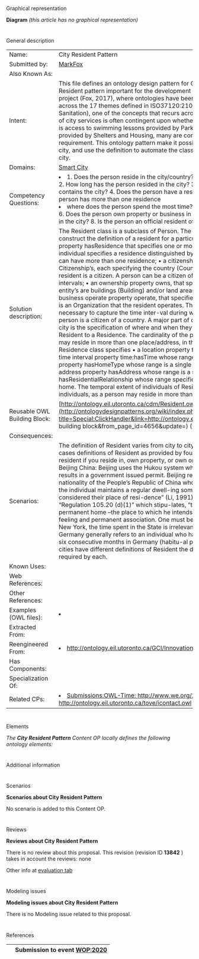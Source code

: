 # 

 Graphical representation



__Diagram__ 
_(this article has no graphical representation)_ 




# 

 General description




|  |  |
| --- | --- |
|  Name:  |  City Resident Pattern  |
|  Submitted by:  | [MarkFox](../User/MarkFox.md "User:MarkFox")  |
|  Also Known As:  |  |
|  Intent:  |  This file defines an ontology design pattern for City "Resident.” Why is the development a Resident pattern important for the development of a city data on-tology? In the PolisGnosis project (Fox, 2017), where ontologies have been developed for measuring city performance across the 17 themes defined in ISO37120:2104 (e.g., Education, Public Safety, Health, Water & Sanitation), one of the concepts that recurs across themes is “(city) Resident”. The provisioning of city services is often contingent upon whether the person is a resident of the city. Whether it is access to swimming lessons provided by Parks and Recreation, or affordable housing provided by Shelters and Housing, many are contingent upon satisfying the residency requirement. This ontology pattern make it possible to define the semantics of residency for a city, and use the definition to automate the classification of a person as a resident or not of a city.  |
|  Domains:  | [Smart City](../Community/Smart_City.md "Community:Smart City")  |
|  Competency Questions:  | <li>       1.	Does the person reside in the city/country?      </li> 2. How long has the person resided in the city?  3. Is the person a citizen of the country which contains the city?  4. Does the person have a residence/home/domicile in the city?  5. If the person has more than one residence <li>       where does the person spend the most time?      </li> 6. Does the person own property or business in the city?  7. Does the person operate a business in the city?  8. Is the person an official resident of the city?  |
|  Solution description:  |  The Resident class is a subclass of Person. The properties of the Resident class are used to construct the definition of a resident for a particular city. These properties are:  • a residence property hasResidence that specifies one or more individuals of Residence, where each individual specifies a residence distinguished by city, address and/or time interval. A resident can have more than one residence;  • a citizenship property citizenOf that specifies one or more Citizenship’s, each specifying the country (Country) and time interval (time:ProperInterval) the resident is a citizen. A person can be a citizen of more than country and for different time intervals;  • an ownership property owns, that specifies zero or more ControlledEntity’s where entity’s are buildings (Building) and/or land areas (LandArea) that the resident owns; and  • a business operate property operate, that specifies zero or more ControlledEntity where the entity is an Organization that the resident operates.  The ControlledEntity and Citizenship classes are necessary to capture the time inter-val during which an entity is owned or operated, or the person is a citizen of a country.  A major part of determining whether a person is a resident of a city is the specification of where and when they have resided. The hasResidence property links a Resident to a Residence. The cardinality of the property is greater than one as over time a person may reside in more than one place/address, in the same city and/or different cities.  The Residence class specifies  • a location property forCity whose range is a single city (City),  • a time interval property time:hasTime whose range is a single time interval,  • the home type property hasHomeType whose range is a single type of home, such house, apartment, etc.,  • an address property hasAddress whose range is a single address, and  • a property hasResidentialRelationship whose range specifies whether the resident rents, owns, etc. the home.  The temporal extent of individuals of Residence can imply a total or partial ordering on the individuals, as a person may reside in more than one place at the same time.  |
|  Reusable OWL Building Block:  | [http://ontology.eil.utoronto.ca/cdm/Resident.owl](http://ontologydesignpatterns.org/wiki/index.php?title=Special:ClickHandler&link=http://ontology.eil.utoronto.ca/cdm/Resident.owl&message=OWL building block&from_page_id=4656&update=)  (251)  |
|  Consequences:  |  |
|  Scenarios:  |  The definition of Resident varies from city to city and country to country. We use as our use cases definitions of Resident as provided by four cities: Toronto Canada: “you are identified as a resident if you reside in, own property, or own or operate a business in Toronto” (311 Toronto). Beijing China: Beijing uses the Hukou system which is a household registration program that results in a government issued permit. Beijing residents are “all indi-viduals holding the nationality of the People’s Republic of China who [have]a domicile in Beijing and nowhere else. If the individual maintains a regular dwell-ing somewhere else, the more regular dwelling is considered their place of resi-dence” (Li, 1991). New York USA: a resident is defined by “Regulation 105.20 (d)(1)” which stipu-lates, “the place which an individual intends to be his permanent home –the place to which he intends to return. It is the home with range of sentiment, feeling and permanent association. One must be domiciled in New York and maintain a home in New York, the time spent in the State is irrelevant” (McGladrey, 2009). Germany: “a resident of Germany generally refers to an individual who has a dom-icile in Germany or spends more than six consecutive months in Germany (habitu-al place of abode)” (Seidel, 2011). As different cities have different definitions of Resident the design pattern must con-tain the properties required by each.  |
|  Known Uses:  |  |
|  Web References:  |  |
|  Other References:  |  |
|  Examples (OWL files):  | <li></li> |
|  Extracted From:  |  |
|  Reengineered From:  | <li><a class="external free" href="http://ontology.eil.utoronto.ca/GCI/Innovation/GCI-Innovation.owl" rel="nofollow" title="http://ontology.eil.utoronto.ca/GCI/Innovation/GCI-Innovation.owl">        http://ontology.eil.utoronto.ca/GCI/Innovation/GCI-Innovation.owl       </a></li> |
|  Has Components:  |  |
|  Specialization Of:  |  |
|  Related CPs:  | <li><a class="new" href="http://ontologydesignpatterns.org/wiki/index.php?title=Submissions:OWL-Time:_http://www.we.org/2006/time_icontact:_http://ontology.eil.utoronto.ca/tove/icontact.owl&amp;action=edit&amp;redlink=1" title="Submissions:OWL-Time: http://www.we.org/2006/time icontact: http://ontology.eil.utoronto.ca/tove/icontact.owl (not yet written)">        Submissions:OWL-Time: http://www.we.org/2006/time  icontact: http://ontology.eil.utoronto.ca/tove/icontact.owl       </a></li> |



  





# 

 Elements



_The
 __City Resident Pattern__ 
 Content OP locally defines the following ontology elements:_ 




# 

 Additional information



# 

 Scenarios




__Scenarios about City Resident Pattern__ 


 No scenario is added to this Content OP.
 




# 

 Reviews




__Reviews about City Resident Pattern__ 


 There is no review about this proposal.
This revision (revision ID
 __13842__ 
 ) takes in account the reviews: none
 



 Other info at
 [evaluation tab](http://ontologydesignpatterns.org/wiki/index.php?title=Submissions:City_Resident_Pattern&action=evaluation "http://ontologydesignpatterns.org/wiki/index.php?title=Submissions:City_Resident_Pattern&action=evaluation") 





  





# 

 Modeling issues




__Modeling issues about City Resident Pattern__ 


 There is no Modeling issue related to this proposal.
 




  





# 

 References



  






|  |  Submission to event [WOP:2020](../WOP/2020.1.md "WOP:2020")  |
| --- | --- |